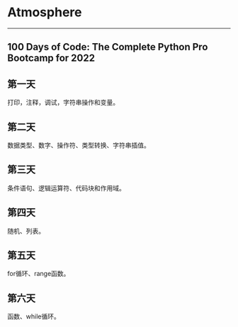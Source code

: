 # Atmosphere

---
100 Days of Code: The Complete Python Pro Bootcamp for 2022
---

## 第一天
打印，注释，调试，字符串操作和变量。

## 第二天
数据类型、数字、操作符、类型转换、字符串插值。

## 第三天
条件语句、逻辑运算符、代码块和作用域。

## 第四天
随机、列表。

## 第五天
for循环、range函数。

## 第六天
函数、while循环。
